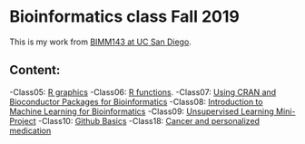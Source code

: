 # Bioinformatics class Fall 2019

This is my work from [BIMM143 at UC San Diego](https://bioboot.github.io/bimm143_F19/lectures/).

## Content:
-Class05: [R graphics](https://github.com/hongjijiang/bimm143/blob/master/BIMM143_Lecture5/class5_R.md)
-Class06: [R functions](https://github.com/hongjijiang/bimm143/blob/master/Bimm143_Lecture6/class6.md).
-Class07: [Using CRAN and Bioconductor Packages for Bioinformatics](https://github.com/hongjijiang/bimm143/blob/master/class_07.md)
-Class08: [Introduction to Machine Learning for Bioinformatics](https://github.com/hongjijiang/bimm143/blob/master/class8.md)
-Class09: [Unsupervised Learning Mini-Project](https://github.com/hongjijiang/bimm143/blob/master/Class_9.md)
-Class10: [Github Basics](http://tinyurl.com/rclass-github)
-Class18: [Cancer and personalized medication](https://github.com/hongjijiang/bimm143/blob/master/C18.md)

